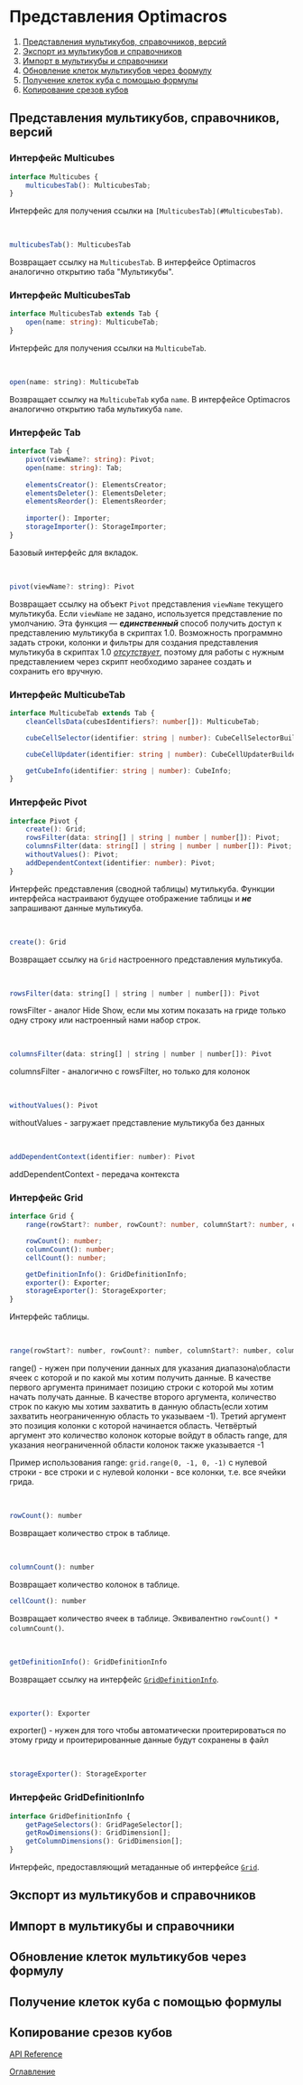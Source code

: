 # Представления Optimacros

1. [Представления мультикубов, справочников, версий](#views)
1. [Экспорт из мультикубов и справочников](#export)
1. [Импорт в мультикубы и справочники](#import)
1. [Обновление клеток мультикубов через формулу](#update)
1. [Получение клеток куба с помощью формулы](#get)
1. [Копирование срезов кубов](#copy)

## Представления мультикубов, справочников, версий<a name="views"></a>

### Интерфейс Multicubes
```ts
interface Multicubes {
    multicubesTab(): MulticubesTab;
}
```
Интерфейс для получения ссылки на `[MulticubesTab](#MulticubesTab)`.

&nbsp;

```js
multicubesTab(): MulticubesTab
```
Возвращает ссылку на `MulticubesTab`. В интерфейсе Optimacros аналогично открытию таба "Мультикубы".

### Интерфейс MulticubesTab<a name="MulticubesTab"></a>
```ts
interface MulticubesTab extends Tab {
    open(name: string): MulticubeTab;
}
```
Интерфейс для получения ссылки на `MulticubeTab`.

&nbsp;

```js
open(name: string): MulticubeTab
```
Возвращает ссылку на `MulticubeTab` куба `name`. В интерфейсе Optimacros аналогично открытию таба мультикуба `name`.

### Интерфейс Tab
```ts
interface Tab {
    pivot(viewName?: string): Pivot;
    open(name: string): Tab;
		
    elementsCreator(): ElementsCreator;
    elementsDeleter(): ElementsDeleter;
    elementsReorder(): ElementsReorder;
		
    importer(): Importer;
    storageImporter(): StorageImporter;
}
```
Базовый интерфейс для вкладок.

&nbsp;

```js
pivot(viewName?: string): Pivot
```
Возвращает ссылку на объект `Pivot` представления `viewName` текущего мультикуба. Если `viewName` не задано, используется представление по умолчанию. Эта функция — ***единственный*** способ получить доступ к представлению мультикуба в скриптах 1.0. Возможность программно задать строки, колонки и фильтры для создания представления мультикуба в скриптах 1.0 [*отсутствует*](../appendix/constraints.md), поэтому для работы с нужным представлением через скрипт необходимо заранее создать и сохранить его вручную.

### Интерфейс MulticubeTab
```ts
interface MulticubeTab extends Tab {
    cleanCellsData(cubesIdentifiers?: number[]): MulticubeTab;

    cubeCellSelector(identifier: string | number): CubeCellSelectorBuilder;

    cubeCellUpdater(identifier: string | number): CubeCellUpdaterBuilder;

    getCubeInfo(identifier: string | number): CubeInfo;
}
```

### Интерфейс Pivot
```ts
interface Pivot {
    create(): Grid;
    rowsFilter(data: string[] | string | number | number[]): Pivot;
    columnsFilter(data: string[] | string | number | number[]): Pivot;
    withoutValues(): Pivot;
    addDependentContext(identifier: number): Pivot;
}
```
Интерфейс представления (сводной таблицы) мутилькуба. Функции интерфейса настраивают будущее отображение таблицы и ***не*** запрашивают данные мультикуба.

&nbsp;

```js
create(): Grid
```
Возвращает ссылку на `Grid` настроенного представления мультикуба.

&nbsp;

```js
rowsFilter(data: string[] | string | number | number[]): Pivot
```
rowsFilter - аналог Hide Show, если мы хотим показать на гриде только одну строку или настроенный нами набор строк.

&nbsp;

```js
columnsFilter(data: string[] | string | number | number[]): Pivot
```
columnsFilter - аналогично с rowsFilter, но только для колонок

&nbsp;

```js
withoutValues(): Pivot
```
withoutValues - загружает представление мультикуба без данных

&nbsp;

```js
addDependentContext(identifier: number): Pivot
```
addDependentContext - передача контекста

### Интерфейс Grid<a name="Grid"></a>
```ts
interface Grid {
    range(rowStart?: number, rowCount?: number, columnStart?: number, columnCount?: number): GridRange;

    rowCount(): number;
    columnCount(): number;
    cellCount(): number;

    getDefinitionInfo(): GridDefinitionInfo;
    exporter(): Exporter;
    storageExporter(): StorageExporter;
}
```
Интерфейс таблицы.

&nbsp;

```js
range(rowStart?: number, rowCount?: number, columnStart?: number, columnCount?: number): GridRange
```
range() - нужен при получении данных для указания диапазона\области ячеек с которой и по какой мы хотим получить данные.
В качестве первого аргумента принимает позицию строки с которой мы хотим начать получать данные. В качестве второго 
аргумента, количество строк по какую мы хотим захватить в данную область(если хотим захватить неограниченную область то
указываем -1). Третий аргумент это позиция колонки с которой начинается область. Четвёртый аргумент это количество 
колонок которые войдут в область range, для указания неограниченной области колонок также указывается -1

Пример использования range: `grid.range(0, -1, 0, -1)` с нулевой строки - все строки и с нулевой колонки - все колонки, 
т.е. все ячейки грида.

&nbsp;

```js
rowCount(): number
```
Возвращает количество строк в таблице.

&nbsp;

```js
columnCount(): number
```
Возвращает количество колонок в таблице.

```js
cellCount(): number
```
Возвращает количество ячеек в таблице. Эквивалентно `rowCount() * columnCount()`.

&nbsp;

```js
getDefinitionInfo(): GridDefinitionInfo
```
Возвращает ссылку на интерфейс [`GridDefinitionInfo`](#GridDefinitionInfo).

&nbsp;

```js
exporter(): Exporter
```
exporter() - нужен для того чтобы автоматически проитерироваться по этому гриду и проитерированные данные будут 
сохранены в файл

&nbsp;

```js
storageExporter(): StorageExporter
```

### Интерфейс GridDefinitionInfo<a name="GridDefinitionInfo"></a>
```ts
interface GridDefinitionInfo {
    getPageSelectors(): GridPageSelector[];
    getRowDimensions(): GridDimension[];
    getColumnDimensions(): GridDimension[];
}
```
Интерфейс, предоставляющий метаданные об интерфейсе [`Grid`](#Grid).


## Экспорт из мультикубов и справочников<a name="export"></a>
## Импорт в мультикубы и справочники<a name="import"></a>
## Обновление клеток мультикубов через формулу<a name="update"></a>
## Получение клеток куба с помощью формулы<a name="get"></a>
## Копирование срезов кубов<a name="copy"></a>




[API Reference](API_reference.md)

[Оглавление](../README.md)
